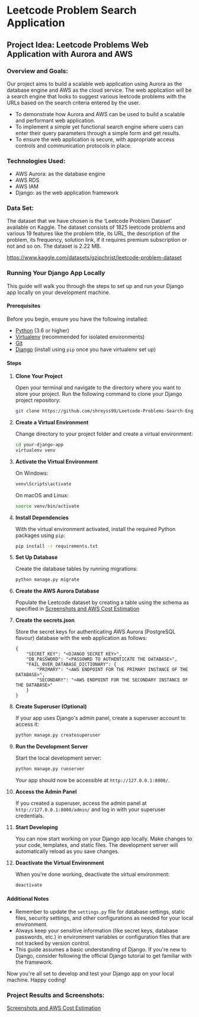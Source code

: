 # Leetcode Problem Search Application

## Project Idea: Leetcode Problems Web Application with Aurora and AWS

### Overview and Goals:

Our project aims to build a scalable web application using Aurora as the database engine and AWS as the cloud service. The web application will be a search engine that looks to suggest various leetcode problems with the URLs based on the search criteria entered by the user. 

* To demonstrate how Aurora and AWS can be used to build a scalable and performant web application.
* To implement a simple yet functional search engine where users can enter their query parameters through a simple form and get results.
* To ensure the web application is secure, with appropriate access controls and communication protocols in place.

### Technologies Used:

* AWS Aurora: as the database engine
* AWS RDS
* AWS IAM
* Django: as the web application framework 

### Data Set:

The dataset that we have chosen is the ‘Leetcode Problem Dataset’ available on Kaggle. The dataset consists of 1825 leetcode problems and various 19 features like the problem title, its URL, the description of the problem, its frequency, solution link, if it requires premium subscription or not and so on. The dataset is 2.22 MB.

https://www.kaggle.com/datasets/gzipchrist/leetcode-problem-dataset

### Running Your Django App Locally

This guide will walk you through the steps to set up and run your Django app locally on your development machine.

#### Prerequisites

Before you begin, ensure you have the following installed:

- [Python](https://www.python.org/downloads/) (3.6 or higher)
- [Virtualenv](https://virtualenv.pypa.io/en/latest/installation.html) (recommended for isolated environments)
- [Git](https://git-scm.com/downloads)
- [Django](https://www.djangoproject.com/) (install using `pip` once you have virtualenv set up)

#### Steps

1. **Clone Your Project**

    Open your terminal and navigate to the directory where you want to store your project. Run the following command to clone your Django project repository:

    ```bash
    git clone https://github.com/shreyss99/Leetcode-Problems-Search-Engine.git
    ```

2. **Create a Virtual Environment**

    Change directory to your project folder and create a virtual environment:

    ```bash
    cd your-django-app
    virtualenv venv
    ```

3. **Activate the Virtual Environment**

    On Windows:

    ```bash
    venv\Scripts\activate
    ```

    On macOS and Linux:

    ```bash
    source venv/bin/activate
    ```

4. **Install Dependencies**

    With the virtual environment activated, install the required Python packages using `pip`:

    ```bash
    pip install -r requirements.txt
    ```

5. **Set Up Database**

    Create the database tables by running migrations:

    ```bash
    python manage.py migrate
    ```

6. **Create the AWS Aurora Database**

   Populate the Leetcode dataset by creating a table using the schema as specified in [Screenshots and AWS Cost Estimation](Final_Project-Leetcode_ProblemSearch_Engine.pdf)

7. **Create the secrets.json**

   Store the secret keys for authenticating AWS Aurora (PostgreSQL flavour) database with the web application as follows:

    ```
    {
        "SECRET_KEY": "<DJANGO SECRET KEY>",
        "DB_PASSWORD": "<PASSOWRD TO AUTHENTICATE THE DATABASE>",
        "FAIL_OVER_DATABASE_DICTIONARY": {
            "PRIMARY": "<AWS ENDPOINT FOR THE PRIMARY INSTANCE OF THE DATABASE>",
            "SECONDARY": "<AWS ENDPOINT FOR THE SECONDARY INSTANCE OF THE DATABASE>"
        }
    }
    ```

7. **Create Superuser (Optional)**

    If your app uses Django's admin panel, create a superuser account to access it:

    ```bash
    python manage.py createsuperuser
    ```

8. **Run the Development Server**

    Start the local development server:

    ```bash
    python manage.py runserver
    ```

    Your app should now be accessible at `http://127.0.0.1:8000/`.

9. **Access the Admin Panel**

    If you created a superuser, access the admin panel at `http://127.0.0.1:8000/admin/` and log in with your superuser credentials.

10. **Start Developing**

    You can now start working on your Django app locally. Make changes to your code, templates, and static files. The development server will automatically reload as you save changes.

11. **Deactivate the Virtual Environment**

    When you're done working, deactivate the virtual environment:

    ```bash
    deactivate
    ```

#### Additional Notes

- Remember to update the `settings.py` file for database settings, static files, security settings, and other configurations as needed for your local environment.
- Always keep your sensitive information (like secret keys, database passwords, etc.) in environment variables or configuration files that are not tracked by version control.
- This guide assumes a basic understanding of Django. If you're new to Django, consider following the official Django tutorial to get familiar with the framework.

Now you're all set to develop and test your Django app on your local machine. Happy coding!



### Project Results and Screenshots:

[Screenshots and AWS Cost Estimation](Final_Project-Leetcode_ProblemSearch_Engine.pdf)
